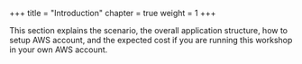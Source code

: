 +++
title = "Introduction"
chapter = true
weight = 1
+++

This section explains the scenario, the overall application structure, how to setup AWS account, and the expected cost if you are running this workshop in your own AWS account.